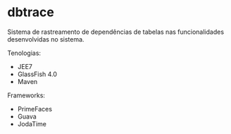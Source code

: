 dbtrace
=======

Sistema de rastreamento de dependências de tabelas nas funcionalidades desenvolvidas no sistema.

Tenologias:
- JEE7
- GlassFish 4.0
- Maven

Frameworks:
- PrimeFaces
- Guava
- JodaTime
